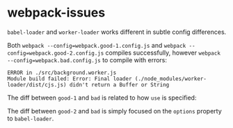 # webpack-issues

`babel-loader` and `worker-loader` works different in subtle config differences.

Both `webpack --config=webpack.good-1.config.js` and `webpack --config=webpack.good-2.config.js` compiles successfully, however `webpack --config=webpack.bad.config.js` to compile with errors:

```text
ERROR in ./src/background.worker.js
Module build failed: Error: Final loader (./node_modules/worker-loader/dist/cjs.js) didn't return a Buffer or String
```

The diff between `good-1` and `bad` is related to how `use` is specified:

The diff between `good-2` and `bad` is simply focused on the `options` property to `babel-loader`.

